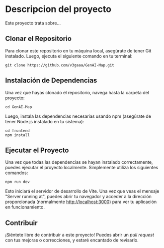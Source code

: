 # Descripcion del proyecto

Este proyecto trata sobre...

## Clonar el Repositorio

Para clonar este repositorio en tu máquina local, asegúrate de tener Git instalado. Luego, ejecuta el siguiente comando en tu terminal:

```
git clone https://github.com/v3gaaa/GenAI-Map.git
```

## Instalación de Dependencias

Una vez que hayas clonado el repositorio, navega hasta la carpeta del proyecto:

```
cd GenAI-Map
```

Luego, instala las dependencias necesarias usando npm (asegúrate de tener Node.js instalado en tu sistema):

```
cd frontend
npm install
```

## Ejecutar el Proyecto

Una vez que todas las dependencias se hayan instalado correctamente, puedes ejecutar el proyecto localmente. Simplemente utiliza los siguientes comandos:

```
npm run dev
```

Esto iniciará el servidor de desarrollo de Vite. Una vez que veas el mensaje "Server running at", puedes abrir tu navegador y acceder a la dirección proporcionada (normalmente [http://localhost:3000](http://localhost:3000)) para ver tu aplicación en funcionamiento.

## Contribuir

¡Siéntete libre de contribuir a este proyecto! Puedes abrir un *pull request* con tus mejoras o correcciones, y estaré encantado de revisarlo.



